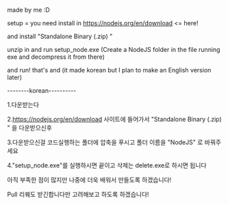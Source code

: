 made by me :D

setup = you need install in https://nodejs.org/en/download <= here!

and install "Standalone Binary (.zip) "

unzip in and run setup_node.exe (Create a NodeJS folder in the file running exe and decompress it from there)

and run! that's and (it made korean but I plan to make an English version later)

--------korean----------

1.다운받는다

2.https://nodejs.org/en/download 사이트에 들어가서 "Standalone Binary (.zip) " 을 다운받으신후

3.다운받으신걸 코드실행하는 폴더에 압축을 푸시고 폴더 이름을 "NodeJS" 로 바꿔주세요

4."setup_node.exe"를 실행하시면 끝이고 삭제는 delete.exe로 하시면 됩니다

아직 부족한 점이 많지만 나중에 더욱 배워서 만들도록 하겠습니다! 

Pull 리퀘도 받긴합니다만 고려해보고 하도록 하겠습니다!
